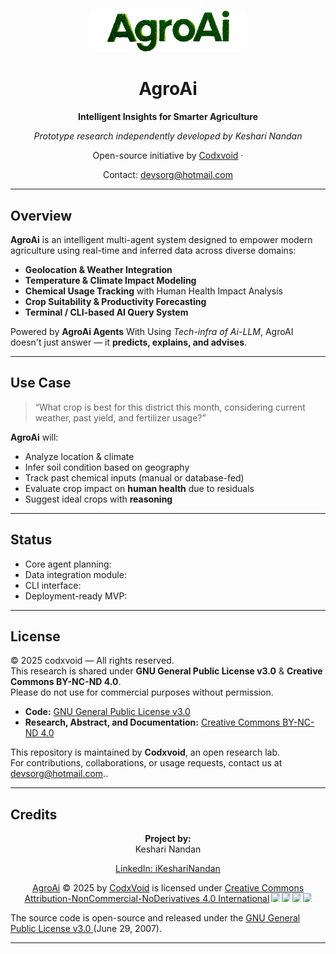 <p align="center">
  <img src="https://github.com/codxvoid/AgroAi/blob/main/src/assets/agroai.png" alt="AgroAi Logo" width="250"/>
</p>

<h1 align="center">AgroAi</h1>
<p align="center"><strong>Intelligent Insights for Smarter Agriculture</strong></p>
<p align="center"><em>Prototype research independently developed by Keshari Nandan</em></p>
<p align="center">Open-source initiative by <a href="https://github.com/codxvoid">Codxvoid</a> · 
<p align="center">Contact: <a href="mailto:devsorg@hotmail.com">devsorg@hotmail.com</a></p>


---

##  Overview

**AgroAi** is an intelligent multi-agent system designed to empower modern agriculture using real-time and inferred data across diverse domains:

-  **Geolocation & Weather Integration**  
-  **Temperature & Climate Impact Modeling**  
-  **Chemical Usage Tracking** with Human Health Impact Analysis  
-  **Crop Suitability & Productivity Forecasting**  
-  **Terminal / CLI-based AI Query System**

Powered by **AgroAi Agents** With Using *Tech-infra of Ai-LLM*, AgroAI doesn't just answer — it **predicts, explains, and advises**.

---

##  Use Case

> “What crop is best for this district this month, considering current weather, past yield, and fertilizer usage?”

**AgroAi** will:
- Analyze location & climate
- Infer soil condition based on geography
- Track past chemical inputs (manual or database-fed)
- Evaluate crop impact on **human health** due to residuals
- Suggest ideal crops with **reasoning**

---

##  Status

- Core agent planning:   
- Data integration module:   
- CLI interface:   
- Deployment-ready MVP: 

---

##  License

© 2025 codxvoid — All rights reserved.  
This research is shared under **GNU General Public License v3.0** & **Creative Commons BY-NC-ND 4.0**.  
Please do not use for commercial purposes without permission.

- **Code:** [GNU General Public License v3.0](./LICENSE)  
- **Research, Abstract, and Documentation:** [Creative Commons BY-NC-ND 4.0](./LICENSE.docs)

This repository is maintained by **Codxvoid**, an open research lab.  
For contributions, collaborations, or usage requests, contact us at [devsorg@hotmail.com](mailto:devsorg@hotmail.com)..

---

## Credits

<p align="center">
  <strong>Project by:</strong><br/>
  Keshari Nandan  
</p>

<p align="center">
  <a href="https://linkedin.com/in/ikesharinandan" target="_blank">LinkedIn: iKeshariNandan</a>
</p>

<p align="center">
  <a href="https://github.com/codxvoid/AgroAi">AgroAi</a> © 2025 by <a href="https://github.com/codxvoid">CodxVoid</a> is licensed under <a href="https://creativecommons.org/licenses/by-nc-nd/4.0/">Creative Commons Attribution-NonCommercial-NoDerivatives 4.0 International</a><img src="https://mirrors.creativecommons.org/presskit/icons/cc.svg" style="max-width: 1em;max-height:1em;margin-left: .2em;"><img src="https://mirrors.creativecommons.org/presskit/icons/by.svg" style="max-width: 1em;max-height:1em;margin-left: .2em;"><img src="https://mirrors.creativecommons.org/presskit/icons/nc.svg" style="max-width: 1em;max-height:1em;margin-left: .2em;"><img src="https://mirrors.creativecommons.org/presskit/icons/nd.svg" style="max-width: 1em;max-height:1em;margin-left: .2em;">
  <p>
   The source code is open-source and released under the
    <a
      href="https://www.gnu.org/licenses/gpl-3.0.en.html"
      className="underline"
      target="_blank"
      rel="noopener noreferrer"
    >
      GNU General Public License v3.0
    </a>
    (June 29, 2007).
  </p>
</p>

---
